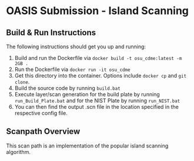 # OASIS Submission - Island Scanning

## Build & Run Instructions
The following instructions should get you up and running:
1. Build and run the Dockerfile via `docker build -t osu_cdme:latest -m 2GB .`
2. Run the Dockerfile via `docker run -it osu_cdme`
3. Get this directory into the container. Options include `docker cp` and `git clone`.
4. Build the source code by running `build.bat`
5. Execute layer/scan generation for the build plate by running `run_Build_Plate.bat` and for the NIST Plate by running `run_NIST.bat`
6. You can then find the output .scn file in the location specified in the respective config file.

## Scanpath Overview
This scan path is an implementation of the popular island scanning algorithm. 
